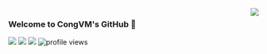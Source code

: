 

<a href="#">
<img align="right" src="https://github-readme-stats.vercel.app/api?username=congvmit&count_private=true&show_icons=true&hide_border=true&icon_color=586069&title_color=a0a9af">
</a>

### Welcome to CongVM's GitHub 👋

![](https://img.shields.io/badge/-Python-3626e3?style=flat-square&logo=Python&logoColor=fff)
![](https://img.shields.io/badge/-PyTorch-e34f26?style=flat-square&logo=PyTorch&logoColor=fff)
![](https://img.shields.io/badge/-TensorFlow-e39b26?style=flat-square&logo=TensorFlow&logoColor=fff)
<img src="https://komarev.com/ghpvc/?username=congvmit&color=green" alt="profile views" /> 

<!--
**congvm-it/congvm-it** is a ✨ _special_ ✨ repository because its `README.md` (this file) appears on your GitHub profile.

Here are some ideas to get you started:

- 🔭 I’m currently working on ...
- 🌱 I’m currently learning ...
- 👯 I’m looking to collaborate on ...
- 🤔 I’m looking for help with ...
- 💬 Ask me about ...
- 📫 How to reach me: ...
- 😄 Pronouns: ...
- ⚡ Fun fact: ...
-->
